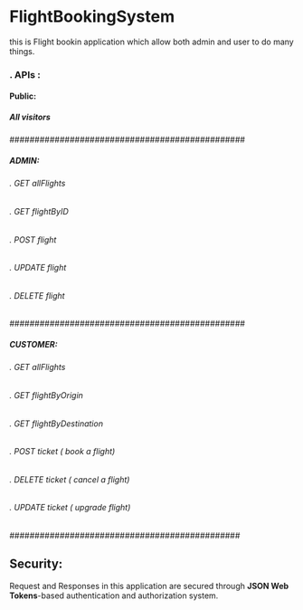 # FlightBookingSystem
this is Flight bookin application which allow both admin and user to do many things.

### . APIs :

#### Public:
##### All visitors
###############################################
##### ADMIN:
###### . GET allFlights
###### . GET flightByID
###### . POST flight
###### . UPDATE flight
###### . DELETE flight
###############################################
##### CUSTOMER:
###### . GET allFlights
###### . GET flightByOrigin
###### . GET flightByDestination
###### . POST ticket ( book a flight)
###### . DELETE ticket ( cancel a flight)
###### . UPDATE ticket ( upgrade  flight)
##############################################
## Security:
Request and Responses in this application are secured through **JSON Web Tokens**-based authentication and authorization system.
  
